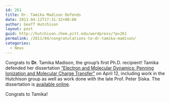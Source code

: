 ```yaml
---
id: 261
title: Dr. Tamika Madison Defends
date: 2011-04-12T17:31:32+00:00
author: Geoff Hutchison
layout: post
guid: http://hutchison.chem.pitt.edu/wordpress/?p=261
permalink: /2011/04/congratulations-to-dr-tamika-madison/
categories:
  - News
---
```

Congrats to **Dr.** Tamika Madison, the group&#8217;s first Ph.D. recipient! Tamika defended her dissertation [&#8220;Electron and Molecular Dynamics: Penning Ionization and Molecular Charge Transfer&#8221;](http://etd.library.pitt.edu/ETD/available/etd-04152011-175003/) on April 12, including work in the Hutchison group as well as work done with the late Prof. Peter Siska. The dissertation is [available online](http://etd.library.pitt.edu/ETD/available/etd-04152011-175003/).

Congrats to Tamika!